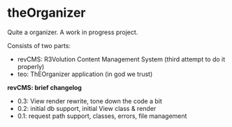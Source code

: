 theOrganizer
========

Quite a organizer. A work in progress project.

Consists of two parts:
 - revCMS: R3Volution Content Management System (third attempt to do it properly)
 - teo: ThEOrganizer application (in god we trust)


**revCMS: brief changelog**
 - 0.3: View render rewrite, tone down the code a bit
 - 0.2: initial db support, initial View class & render
 - 0.1: request path support, classes, errors, file management
